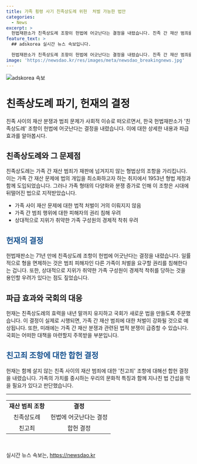```yaml
---
title: 가족 횡령 사기 친족상도례 위헌  처벌 가능한 법안
categories:
  - News
excerpt: >
  헌법재판소가 친족상도례 조항이 헌법에 어긋난다는 결정을 내렸습니다. 친족 간 재산 범죄를 처벌하지 않는 현행 법은 가족 간 분쟁이 잦아지며 뒤떨어진 법이라는 비판을 받아왔습니다. 헌재는 이를 고려하여 내년 말까지 법의 효력을 유지하고 국회가 새로운 법을 만들도록 주문했습니다. 친족 간 재산범죄에 대한 부분적으로 고소가 있어야만 재판에 넘길 수 있는 친고죄 조항은 합헌 결정을 받았습니다.
feature_text: >
  ## adskorea 실시간 뉴스 속보입니다.

  헌법재판소가 친족상도례 조항이 헌법에 어긋난다는 결정을 내렸습니다. 친족 간 재산 범죄를 처벌하지 않는 현행 법은 가족 간 분쟁이 잦아지며 뒤떨어진 법이라는 비판을 받아왔습니다. 헌재는 이를 고려하여 내년 말까지 법의 효력을 유지하고 국회가 새로운 법을 만들도록 주문했습니다. 친족 간 재산범죄에 대한 부분적으로 고소가 있어야만 재판에 넘길 수 있는 친고죄 조항은 합헌 결정을 받았습니다.
image: 'https://newsdao.kr/res/images/meta/newsdao_breakingnews.jpg'
---
```


<p><img src="https://newsdao.kr/res/images/meta/newsdao_breakingnews.jpg" alt="adskorea 속보" /></p>

<h1>친족상도례 파기, 헌재의 결정</h1>

<p data-ke-size="size16">친족 사이의 재산 분쟁과 범죄 문제가 사회적 이슈로 떠오르면서, 한국 헌법재판소가 '친족상도례' 조항이 헌법에 어긋난다는 결정을 내렸습니다. 이에 대한 상세한 내용과 파급 효과를 알아봅시다.</p>

<h2>친족상도례와 그 문제점</h2>

<p data-ke-size="size16">친족상도례는 가족 간 재산 범죄가 재판에 넘겨지지 않는 형법상의 조항을 가리킵니다. 이는 가족 간 재산 문제에 법의 개입을 최소화하고자 하는 취지에서 1953년 형법 제정과 함께 도입되었습니다. 그러나 가족 형태의 다양화와 분쟁 증가로 인해 이 조항은 시대에 뒤떨어진 법으로 지적받았습니다.</p>

<ul>
    <li>가족 사이 재산 문제에 대한 법적 처벌이 거의 이뤄지지 않음</li>
    <li>가족 간 범죄 행위에 대한 피해자의 권리 침해 우려</li>
    <li>상대적으로 지위가 취약한 가족 구성원의 경제적 착취 우려</li>
</ul>

<h2><span style="color: #1a5490;">헌재의 결정</span></h2>

<p data-ke-size="size16">헌법재판소는 71년 만에 친족상도례 조항이 헌법에 어긋난다는 결정을 내렸습니다. 일률적으로 형을 면제하는 것은 범죄 피해자인 다른 가족이 처벌을 요구할 권리를 침해한다는 겁니다. 또한, 상대적으로 지위가 취약한 가족 구성원이 경제적 착취를 당하는 것을 용인할 우려가 있다는 점도 짚었습니다.</p>

<h2>파급 효과와 국회의 대응</h2>

<p data-ke-size="size16">헌재는 친족상도례의 효력을 내년 말까지 유지하고 국회가 새로운 법을 만들도록 주문했습니다. 이 결정이 실제로 시행되면, 가족 간 재산 범죄에 대한 처벌이 강화될 것으로 예상됩니다. 또한, 미래에는 가족 간 재산 분쟁과 관련된 법적 분쟁이 급증할 수 있습니다. 국회는 어떠한 대책을 마련할지 주목받을 부분입니다.</p>

<h2><span style="color: #1a5490;">친고죄 조항에 대한 합헌 결정</span></h2>

<p data-ke-size="size16">헌재는 함께 살지 않는 친족 사이의 재산 범죄에 대한 '친고죄' 조항에 대해선 합헌 결정을 내렸습니다. 가족의 가치를 중시하는 우리의 문화적 특징과 함께 지나친 법 간섭을 막을 필요가 있다고 판단했습니다.</p>

<hr>

<table>
    <tr>
        <td style="text-align: center; height: 17px;"><b>재산 범죄 조항</b></td>
        <td style="text-align: center; height: 17px;"><b>결정</b></td>
    </tr>
    <tr>
        <td style="text-align: center; height: 17px;">친족상도례</td>
        <td style="text-align: center; height: 17px;">헌법에 어긋난다는 결정</td>
    </tr>
    <tr>
        <td style="text-align: center; height: 17px;">친고죄</td>
        <td style="text-align: center; height: 17px;">합헌 결정</td>
    </tr>
</table>

<p data-ke-size="size16">&nbsp;</p>
실시간 뉴스 속보는, <a href="https://newsdao.kr" rel="dofollow">https://newsdao.kr</a>


